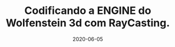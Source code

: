 ---
layout: page
title: "Codificando a ENGINE do Wolfenstein 3d com RayCasting."
date: 2020-06-05
type: video
description: Nesta série de vídeos vou programar do zero uma Engine de Raycasting para podermos navegar em mapas que gerarmos futuramente. Estou me baseando no jogo Wolfenstein 3d lançado em 1992 pela Id Software. O jogo usa o método de Raycasting para a criação dos gráficos e estarei explicando passo a passo nesta série de vídeos.
entry_number: 49
youtube_video_id: J5K8qMCB-7o
repository: 0049-engine-de-raycasting-parte1
has_code: false
has_p5: false
tags: [Wolfenstein 3D,Raycasting,Computação Gráfica]
playlists: [Engine de Raycasting]
permalink: /engine-raycasting-parte1/
---
